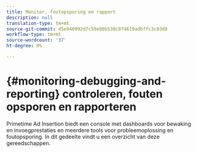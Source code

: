 ```yaml
---
title: Monitor, foutopsporing en rapport
description: null
translation-type: tm+mt
source-git-commit: d5e948992d7c59e80b530c8f4619adbffc3c03d8
workflow-type: tm+mt
source-wordcount: '37'
ht-degree: 0%

---
```



# {#monitoring-debugging-and-reporting} controleren, fouten opsporen en rapporteren

Primetime Ad Insertion biedt een console met dashboards voor bewaking en invoegprestaties en meerdere tools voor probleemoplossing en foutopsporing. In dit gedeelte vindt u een overzicht van deze gereedschappen.
